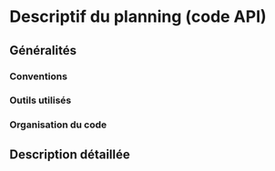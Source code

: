 # Descriptif du planning (code API)


## Généralités

### Conventions


### Outils utilisés


### Organisation du code




## Description détaillée


